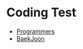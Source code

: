 # Coding Test

- [Programmers](./coding-test/_programmers.md)
- [BaekJoon](./coding-test/_baekjoon.md)